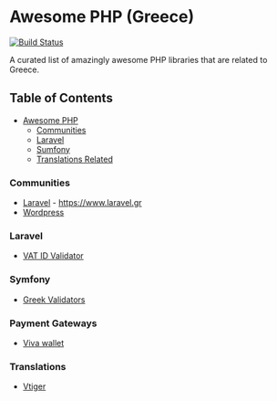 # Awesome PHP (Greece)

[![Build Status](https://api.travis-ci.org/phpgr/awesome-php-greece.svg?branch=master)](https://travis-ci.org/phpgr/awesome-php-greece)

A curated list of amazingly awesome PHP libraries that are related to Greece.

## Table of Contents
- [Awesome PHP](#awesome-php)
    - [Communities](#communities)
    - [Laravel](#laravel)
    - [Sumfony](#symfony)
    - [Translations Related](#translations)

### Communities
- [Laravel](https://github.com/laravelgr/laravelgr) - https://www.laravel.gr
- [Wordpress](https://github.com/wpgreece)

### Laravel
- [VAT ID Validator](https://github.com/liagkos/laravel-grvatid-validator)

### Symfony
- [Greek Validators](https://github.com/thanosKontos/greek-validators-symfony)

### Payment Gateways
- [Viva wallet](https://github.com/VivaPayments/API)

### Translations
- [Vtiger](https://github.com/cerebrux/vtiger6-greek-translation)
